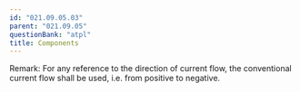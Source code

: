 ```yaml
---
id: "021.09.05.03"
parent: "021.09.05"
questionBank: "atpl"
title: Components
---
```


Remark: For any reference to the direction of current flow, the conventional
current flow shall be used, i.e. from positive to negative.
